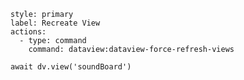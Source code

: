 ```meta-bind-button
style: primary
label: Recreate View
actions:
  - type: command
    command: dataview:dataview-force-refresh-views
```

```dataviewjs
await dv.view('soundBoard')
```
